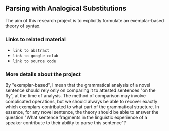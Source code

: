 ## Parsing with Analogical Substitutions

The aim of this research project is to explicitly formulate an exemplar-based theory of syntax.

### Links to related material
- `link to abstract`
- `link to google colab`
- `link to source code`

### More details about the project
By "exemplar-based", I mean that the grammatical analysis of a novel sentence should rely only on comparing it to attested sentences "on the fly", at the time of analysis. The method of comparison may involve complicated operations, but we should always be able to recover exactly which exemplars contributed to what part of the grammatical structure. In essence, for any novel sentence, the theory should be able to answer the question "What sentence fragments in the linguistic experience of a speaker contribute to their ability to parse this sentence"?
